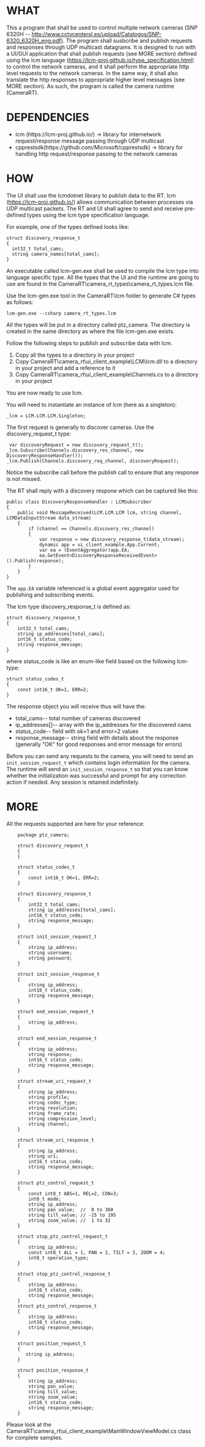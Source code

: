 <h1> WHAT </h1>

This a program that shall be used to control multiple network cameras (SNP 6320H -- http://www.cctvcentersl.es/upload/Catalogos/SNP-6320_6320H_eng.pdf). The program shall susbcribe and publish requests and responses through UDP multicast datagrams. It is designed to run with a UI/GUI application that shall publish requests (see MORE section) defined using the lcm language (https://lcm-proj.github.io/type_specification.html) to control the network cameras, and it shall perform the appropriate http level requests to the network cameras. In the same way, it shall also translate the http responses to appropriate higher level messages (see MORE section).  As such, the program is called the camera runtime (CameraRT).

<h1> DEPENDENCIES </h1>
<ul>
<li>  lcm (https://lcm-proj.github.io/) -> library for internetwork request/response message passing through UDP multicast</li>
<li> cpprestsdk(https://github.com/Microsoft/cpprestsdk) -> library for handling http request/response passing to the network cameras
</ul>

<h1> HOW </h1>

The UI shall use the lcmdotnet library to publish data to the RT. lcm (https://lcm-proj.github.io/) allows communication between processes via UDP multicast packets. The RT and UI shall agree to send and receive pre-defined types using the lcm type specification language. 

For example, one of the types defined looks like:

    struct discovery_response_t
    {
      int32_t total_cams;
      string camera_names[total_cams];
    }

An executable called lcm-gen.exe shall be used to compile the lcm type into language specific type. 
All the types that the UI and the runtime are going to use are found in the CameraRT\camera_rt_types\camera_rt_types.lcm file.

Use the lcm-gen.exe tool in the CameraRT\lcm folder to generate C# types as follows:

    lcm-gen.exe --csharp camera_rt_types.lcm

All the types will be put in a directory called ptz_camera. The directory is created in the same directory as where the file lcm-gen.exe exists. 

Follow the following steps to publish and subscribe data with lcm.
<ol>
<li> Copy all the types to a directory in your project </li>
<li> Copy CameraRT\camera_rt\ui_client_example\LCM\lcm.dll to a directory in your project and add a reference to it</li>
<li> Copy CameraRT\camera_rt\ui_client_example\Channels.cs to a directory in your project </li>
</ol>

You are now ready to use lcm. 

You will need to instantiate an instance of lcm (here as a singleton):

    _lcm = LCM.LCM.LCM.Singleton;
    
The first request is generally to discover cameras. Use the discovery_request_t type:

     var discoveryRequest = new discovery_request_t();
    _lcm.Subscribe(Channels.discovery_res_channel, new DiscoveryResponseHandler());
    _lcm.Publish(Channels.discovery_req_channel, discoveryRequest);

Notice the subscribe call before the publish call to ensure that any response is not missed.

The RT shall reply with a discovery respone which can be captured like this:

    public class DiscoveryResponseHandler : LCMSubscriber
    {
        public void MessageReceived(LCM.LCM.LCM lcm, string channel, LCMDataInputStream data_stream)
        {
            if (channel == Channels.discovery_res_channel)
            {
                var response = new discovery_response_t(data_stream);
                dynamic app = ui_client_example.App.Current;
                var ea = (EventAggregator)app.EA;
                ea.GetEvent<DiscoveryResponseReceivedEvent>().Publish(response);
            }
        }
    }
The `app.EA` variable referenced is a global event aggregator used for publishing and subscribing events.

The lcm type discovery_response_t is defined as:

    struct discovery_response_t
    {
        int32_t total_cams;
        string ip_addresses[total_cams];
    	int16_t status_code;
    	string response_message;
    }

where status_code is like an enum-like field based on the following lcm-type:

    struct status_codes_t
    {
    	const int16_t OK=1, ERR=2;
    }

The response object you will receive thus will have the:
<ul>
    <li>
    total_cams-- total number of cameras discovered
    </li>
    <li>
    ip_addresses[]-- array with the ip_addresses for the discovered cams
    </li>
    <li>
    status_code-- field with ok=1 and error=2 values
    </li>
    <li>
    response_message-- string field with details about the response (generally "OK" for good responses and error message for errors)
    </li>
</ul>

Before you can send any requests to the camera, you will need to send an `init_session_request_t` which contains login information for the camera. The runtime will send an `init_session_response_t` so that you can know whether the initialization was successful and prompt for any correction action if needed. Any session is retained indefinitely.

<h1> MORE </h1>
All the requests supported are here for your reference:

        package ptz_camera;
        
        struct discovery_request_t
        {
        }
        
        struct status_codes_t
        {
        	const int16_t OK=1, ERR=2;
        }
        
        struct discovery_response_t
        {
            int32_t total_cams;
            string ip_addresses[total_cams];
        	int16_t status_code;
        	string response_message;
        }
        
        struct init_session_request_t
        {
        	string ip_address;
        	string username;	
        	string password;	
        }
        
        struct init_session_response_t
        {
        	string ip_address;
        	int16_t status_code;
        	string response_message;
        }
        
        struct end_session_request_t
        {
        	string ip_address;
        }
        
        struct end_session_response_t
        {
        	string ip_address;
        	string response;
        	int16_t status_code;
        	string response_message;
        }
        
        struct stream_uri_request_t
        {
        	string ip_address;
        	string profile;
        	string codec_type;
        	string resolution;
        	string frame_rate;
        	string compression_level;
        	string channel;
        }
        
        struct stream_uri_response_t
        {    
        	string ip_address;
            string uri;
        	int16_t status_code;
        	string response_message;
        }
        
        struct ptz_control_request_t
        {
        	const int8_t ABS=1, REL=2, CON=3;
        	int8_t mode;
            string ip_address;
            string pan_value;  //  0 to 360
            string tilt_value; // -15 to 195
            string zoom_value; //  1 to 32
        }
        
        struct stop_ptz_control_request_t
        {
        	string ip_address;
        	const int8_t ALL = 1, PAN = 2, TILT = 3, ZOOM = 4;
        	int8_t operation_type;
        }
        
        struct stop_ptz_control_response_t
        {
        	string ip_address;
        	int16_t status_code;
        	string response_message;
        }
        struct ptz_control_response_t
        {
        	string ip_address;
        	int16_t status_code;
        	string response_message;
        }
        
        struct position_request_t
        {
           string ip_address;        
        }
        
        struct position_response_t
        {
        	string ip_address;
        	string pan_value;
        	string tilt_value;
        	string zoom_value;
        	int16_t status_code;
        	string response_message;
        }

Please look at the CameraRT\camera_rt\ui_client_example\MainWindowViewModel.cs class for complete samples.
